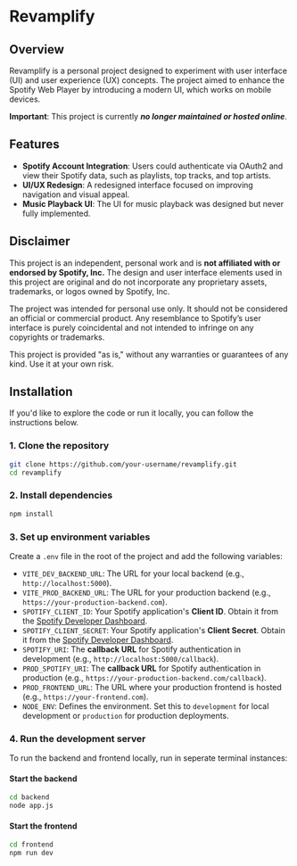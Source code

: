 # Revamplify

## Overview

Revamplify is a personal project designed to experiment with user interface (UI) and user experience (UX) concepts. The project aimed to enhance the Spotify Web Player by introducing a modern UI, which works on mobile devices. 

**Important**: This project is currently ***no longer maintained or hosted online***.

## Features

- **Spotify Account Integration**: Users could authenticate via OAuth2 and view their Spotify data, such as playlists, top tracks, and top artists.
- **UI/UX Redesign**: A redesigned interface focused on improving navigation and visual appeal.
- **Music Playback UI**: The UI for music playback was designed but never fully implemented.

## Disclaimer

This project is an independent, personal work and is **not affiliated with or endorsed by Spotify, Inc.** The design and user interface elements used in this project are original and do not incorporate any proprietary assets, trademarks, or logos owned by Spotify, Inc.

The project was intended for personal use only. It should not be considered an official or commercial product. Any resemblance to Spotify’s user interface is purely coincidental and not intended to infringe on any copyrights or trademarks.

This project is provided "as is," without any warranties or guarantees of any kind. Use it at your own risk.

## Installation

If you'd like to explore the code or run it locally, you can follow the instructions below.

### 1. Clone the repository

```bash
git clone https://github.com/your-username/revamplify.git
cd revamplify
```

### 2. Install dependencies
```bash
npm install
```

### 3. Set up environment variables
Create a `.env` file in the root of the project and add the following variables:

- `VITE_DEV_BACKEND_URL`: The URL for your local backend (e.g., `http://localhost:5000`).
- `VITE_PROD_BACKEND_URL`: The URL for your production backend (e.g., `https://your-production-backend.com`).
- `SPOTIFY_CLIENT_ID`: Your Spotify application's **Client ID**. Obtain it from the [Spotify Developer Dashboard](https://developer.spotify.com/dashboard/).
- `SPOTIFY_CLIENT_SECRET`: Your Spotify application's **Client Secret**. Obtain it from the [Spotify Developer Dashboard](https://developer.spotify.com/dashboard/).
- `SPOTIFY_URI`: The **callback URL** for Spotify authentication in development (e.g., `http://localhost:5000/callback`).
- `PROD_SPOTIFY_URI`: The **callback URL** for Spotify authentication in production (e.g., `https://your-production-backend.com/callback`).
- `PROD_FRONTEND_URL`: The URL where your production frontend is hosted (e.g., `https://your-frontend.com`).
- `NODE_ENV`: Defines the environment. Set this to `development` for local development or `production` for production deployments.


### 4. Run the development server
To run the backend and frontend locally, run in seperate terminal instances:

#### Start the backend
```bash
cd backend
node app.js
```

#### Start the frontend
```bash
cd frontend
npm run dev
```
